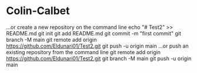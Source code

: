 # Colin-Calbet

…or create a new repository on the command line
echo "# Test2" >> README.md
git init
git add README.md
git commit -m "first commit"
git branch -M main
git remote add origin https://github.com/Eldunari01/Test2.git
git push -u origin main
…or push an existing repository from the command line
git remote add origin https://github.com/Eldunari01/Test2.git
git branch -M main
git push -u origin main
